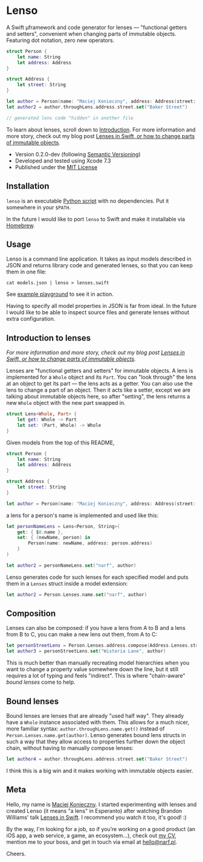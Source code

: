 Lenso
=====

A Swift µframework and code generator for lenses — "functional getters and setters", convenient when changing parts of immutable objects.  Featuring dot notation, zero new operators.

```swift
struct Person {
    let name: String
    let address: Address
}

struct Address {
    let street: String
}

let author = Person(name: "Maciej Konieczny", address: Address(street: "Sesame Street"))
let author2 = author.throughLens.address.street.set("Baker Street")

// generated lens code "hidden" in another file
```

To learn about lenses, scroll down to [Introduction](#introduction-to-lenses).
For more information and more story, check out my blog post [Lenses in Swift, or how to change parts of immutable objects][post].

  [post]: http://narf.pl/posts/lenses-in-swift

- Version 0.2.0-dev (following [Semantic Versioning](http://semver.org/))
- Developed and tested using Xcode 7.3
- Published under the [MIT License](LICENSE)


Installation
------------

`lenso` is an executable [Python script](lenso) with no dependencies.  Put it somewhere in your `$PATH`.

In the future I would like to port `lenso` to Swift and make it installable via [Homebrew](http://brew.sh/).


Usage
-----

Lenso is a command line application.  It takes as input models described in JSON and returns library code and generated lenses, so that you can keep them in one file:

    cat models.json | lenso > lenses.swift

See [example playground](example) to see it in action.

Having to specify all model properties in JSON is far from ideal.  In the future I would like to be able to inspect source files and generate lenses without extra configuration.


Introduction to lenses
----------------------

*For more information and more story, check out my blog post [Lenses in Swift, or how to change parts of immutable objects][post].*

Lenses are "functional getters and setters" for immutable objects.  A lens is implemented for a `Whole` object and its `Part`.  You can "look through" the lens at an object to get its part — the lens acts as a getter.  You can also use the lens to change a part of an object.  Then it acts like a setter, except we are talking about immutable objects here, so after "setting", the lens returns a new `Whole` object with the new part swapped in.

```swift
struct Lens<Whole, Part> {
    let get: Whole -> Part
    let set: (Part, Whole) -> Whole
}
```

Given models from the top of this README,

```swift
struct Person {
    let name: String
    let address: Address
}

struct Address {
    let street: String
}

let author = Person(name: "Maciej Konieczny", address: Address(street: "Sesame Street"))
```

a lens for a person's name is implemented and used like this:

```swift
let personNameLens = Lens<Person, String>(
    get: { $0.name },
    set: { (newName, person) in
        Person(name: newName, address: person.address)
    }
)

let author2 = personNameLens.set("narf", author)
```

Lenso generates code for such lenses for each specified model and puts them in a `Lenses` struct inside a model extension:

```swift
let author2 = Person.Lenses.name.set("narf", author)
```


Composition
-----------

Lenses can also be composed: if you have a lens from A to B and a lens from B to C, you can make a new lens out them, from A to C:

```swift
let personStreetLens = Person.Lenses.address.compose(Address.Lenses.street)
let author3 = personStreetLens.set("Wisteria Lane", author)
```

This is much better than manually recreating model hierarchies when you want to change a property value somewhere down the line, but it still requires a lot of typing and feels "indirect".  This is where "chain-aware" *bound lenses* come to help.


Bound lenses
------------

Bound lenses are lenses that are already "used half way".  They already have a `Whole` instance associated with them.  This allows for a much nicer, more familiar syntax: `author.throughLens.name.get()` instead of `Person.Lenses.name.get(author)`.  Lenso generates bound lens structs in such a way that they allow access to properties further down the object chain, without having to manually compose lenses:

```swift
let author4 = author.throughLens.address.street.set("Baker Street")
```

I think this is a big win and it makes working with immutable objects easier.


Meta
----

Hello, my name is [Maciej Konieczny](http://narf.pl/).  I started experimenting with lenses and created Lenso (it means "a lens" in Esperanto) after watching Brandon Williams' talk [Lenses in Swift](https://www.youtube.com/watch?v=ofjehH9f-CU).  I recommend you watch it too, it's good! :)

By the way, I'm looking for a job, so if you’re working on a good product (an iOS app, a web service, a game, an ecosystem…), check out [my CV](http://narf.pl/cv), mention me to your boss, and get in touch via email at <hello@narf.pl>.

Cheers.
